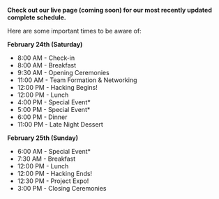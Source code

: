 **Check out our  live page (coming soon) for our most recently updated complete schedule.**


Here are some important times to be aware of:

**February 24th (Saturday)**

- 8:00 AM - Check-in
- 8:00 AM - Breakfast
- 9:30 AM - Opening Ceremonies
- 11:00 AM - Team Formation & Networking
- 12:00 PM - Hacking Begins!
- 12:00 PM - Lunch
- 4:00 PM - Special Event*
- 5:00 PM - Special Event*
- 6:00 PM - Dinner
- 11:00 PM - Late Night Dessert

**February 25th (Sunday)**

- 6:00 AM - Special Event*
- 7:30 AM - Breakfast
- 12:00 PM - Lunch
- 12:00 PM - Hacking Ends!
- 12:30 PM - Project Expo! 
- 3:00 PM - Closing Ceremonies


